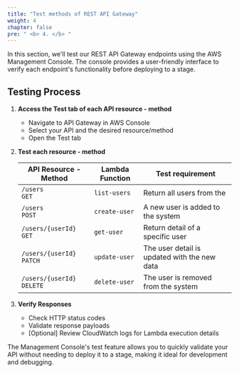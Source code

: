 ```yaml
---
title: "Test methods of REST API Gateway"
weight: 4
chapter: false
pre: " <b> 4. </b> "
---
```


In this section, we'll test our REST API Gateway endpoints using the AWS Management Console. The console provides a user-friendly interface to verify each endpoint's functionality before deploying to a stage.

## Testing Process

1. **Access the Test tab of each API resource - method**
   - Navigate to API Gateway in AWS Console
   - Select your API and the desired resource/method
   - Open the Test tab

2. **Test each resource - method**

   | API Resource - Method    | Lambda Function | Test requirement                             |
   | ------------------------ | --------------- | -------------------------------------------- |
   | `/users          GET`    | `list-users`    | Return all users from the                    |
   | `/users          POST`   | `create-user`   | A new user is added to the system            |
   | `/users/{userId} GET`    | `get-user`      | Return detail of a specific user             |
   | `/users/{userId} PATCH`  | `update-user`   | The user detail is updated with the new data |
   | `/users/{userId} DELETE` | `delete-user`   | The user is removed from the system          |

3. **Verify Responses**
   - Check HTTP status codes
   - Validate response payloads
   - [Optional] Review CloudWatch logs for Lambda execution details

The Management Console's test feature allows you to quickly validate your API without needing to deploy it to a stage, making it ideal for development and debugging.
